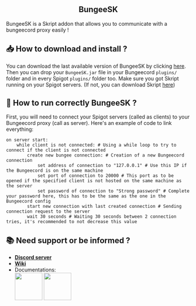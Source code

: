 <h2 align="center">BungeeSK</h2> 
BungeeSK is a Skript addon that allows you to communicate with a bungeecord proxy easily !

<br>

## 📥 How to download and install ?
You can download the last available version of BungeeSK by clicking [here](https://github.com/ZorgBtw/BungeeSK/releases/latest).
Then you can drop your `BungeeSK.jar` file in your Bungeecord `plugins/` folder and in every Spigot `plugins/` folder too. Make sure you got Skript running on your Spigot servers. (If not, you can download Skript [here](https://github.com/SkriptLang/Skript/releases/latest))

## 🚀 How to run correctly BungeeSK ?
First, you will need to connect your Spigot servers (called as clients) to your Bungeecord proxy (call as server).
Here's an example of code to link everything:
```applescript
on server start:
	while client is not connected: # Using a while loop to try to connect if the client is not connected
		create new bungee connection: # Creation of a new Bungeecord connection
			set address of connection to "127.0.0.1" # Use this IP if the Bungeecord is on the same machine
			set port of connection to 20000 # This port as to be opened if the specified client is not hosted on the same machine as the server
			set password of connection to "Strong password" # Complete your password here, this has to be the same as the one in the Bungeecord config
		start new connection with last created connection # Sending connection request to the server
		wait 30 seconds # Waiting 30 seconds between 2 connection tries, it's recommended to not decrease this value
```

## 📚 Need support or be informed ?
- [**Discord server**](https://discord.gg/PCnyMDsTRA)
- [**Wiki**](https://bungeesk.zorgdev.fr)
- Documentations:<br>
<a href="http://skripthub.net/docs/?addon=BungeeSK" target="_blank"> <img src="http://skripthub.net/static/addon/ViewTheDocsButton.png" height="75"></img></a>
<a href="https://docs.skunity.com/syntax/search/addon:bungeesk" target="_blank"> <img src="https://skunity.com/branding/buttons/get_on_docs_3.png" height="75"></img></a>
